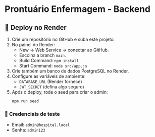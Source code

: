 # Prontuário Enfermagem - Backend

## 🚀 Deploy no Render

1. Crie um repositório no GitHub e suba este projeto.
2. No painel do Render:
   - New → Web Service → conectar ao GitHub.
   - Escolha a branch `main`.
   - Build Command: `npm install`
   - Start Command: `node src/app.js`
3. Crie também um banco de dados PostgreSQL no Render.
4. Configure as variáveis de ambiente:
   - `DATABASE_URL` (Render fornece)
   - `JWT_SECRET` (defina algo seguro)
5. Após o deploy, rode o seed para criar o admin:
   ```bash
   npm run seed
   ```

### 🔑 Credenciais de teste
- Email: `admin@hospital.local`
- Senha: `admin123`
